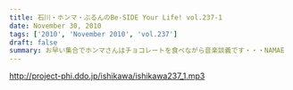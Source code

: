 ```yaml
---
title: 石川・ホンマ・ぶるんのBe-SIDE Your Life! vol.237-1
date: November 30, 2010
tags: ['2010', 'November 2010', 'vol.237']
draft: false
summary: お早い集合でホンマさんはチョコレートを食べながら音楽談義です・・・NAMAE
---
```


http://project-phi.ddo.jp/ishikawa/ishikawa237_1.mp3